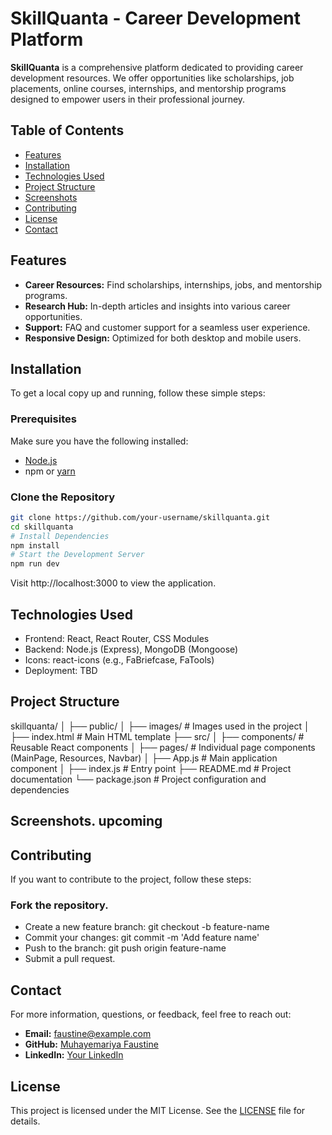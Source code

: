 # SkillQuanta - Career Development Platform

**SkillQuanta** is a comprehensive platform dedicated to providing career development resources. We offer opportunities like scholarships, job placements, online courses, internships, and mentorship programs designed to empower users in their professional journey.

## Table of Contents

- [Features](#features)
- [Installation](#installation)
- [Technologies Used](#technologies-used)
- [Project Structure](#project-structure)
- [Screenshots](#screenshots)
- [Contributing](#contributing)
- [License](#license)
- [Contact](#contact)

## Features

- **Career Resources:** Find scholarships, internships, jobs, and mentorship programs.
- **Research Hub:** In-depth articles and insights into various career opportunities.
- **Support:** FAQ and customer support for a seamless user experience.
- **Responsive Design:** Optimized for both desktop and mobile users.

## Installation

To get a local copy up and running, follow these simple steps:

### Prerequisites

Make sure you have the following installed:

- [Node.js](https://nodejs.org/)
- npm or [yarn](https://yarnpkg.com/)

### Clone the Repository

```bash
git clone https://github.com/your-username/skillquanta.git
cd skillquanta
# Install Dependencies
npm install
# Start the Development Server
npm run dev
```
Visit http://localhost:3000 to view the application.

## Technologies Used
- Frontend: React, React Router, CSS Modules
- Backend: Node.js (Express), MongoDB (Mongoose)
- Icons: react-icons (e.g., FaBriefcase, FaTools)
- Deployment: TBD

## Project Structure
skillquanta/
│
├── public/
│   ├── images/             # Images used in the project
│   ├── index.html          # Main HTML template
├── src/
│   ├── components/         # Reusable React components
│   ├── pages/              # Individual page components (MainPage, Resources, Navbar)
│   ├── App.js              # Main application component
│   ├── index.js            # Entry point
├── README.md               # Project documentation
└── package.json            # Project configuration and dependencies

## Screenshots. **upcoming**

## Contributing
If you want to contribute to the project, follow these steps:

### Fork the repository.
- Create a new feature branch: git checkout -b feature-name
- Commit your changes: git commit -m 'Add feature name'
- Push to the branch: git push origin feature-name
- Submit a pull request.

## Contact

For more information, questions, or feedback, feel free to reach out:

- **Email:** [faustine@example.com](mailto:faustinemuhayemariya44@gmail.com)
- **GitHub:** [Muhayemariya Faustine](https://github.com/faustine-van)
- **LinkedIn:** [Your LinkedIn](https://linkedin.com/in/muhayemariya-faustine-404376267)

## License
This project is licensed under the MIT License. See the [LICENSE]() file for details.
